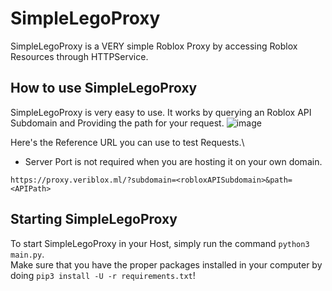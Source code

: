 # SimpleLegoProxy
SimpleLegoProxy is a VERY simple Roblox Proxy by accessing Roblox Resources through HTTPService.

## How to use SimpleLegoProxy
SimpleLegoProxy is very easy to use. It works by querying an Roblox API Subdomain and Providing the path for your request.
![image](https://user-images.githubusercontent.com/53323309/208656333-c15741f3-fda2-4e88-8d06-89c78a6a3a54.png)

Here's the Reference URL you can use to test Requests.\
* Server Port is not required when you are hosting it on your own domain.
```
https://proxy.veriblox.ml/?subdomain=<robloxAPISubdomain>&path=<APIPath>
```

## Starting SimpleLegoProxy
To start SimpleLegoProxy in your Host, simply run the command `python3 main.py`.\
Make sure that you have the proper packages installed in your computer by doing `pip3 install -U -r requirements.txt`!
